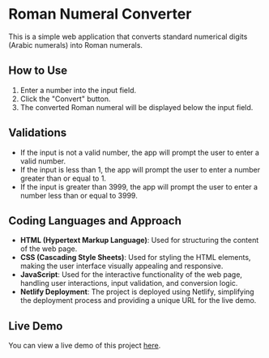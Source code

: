 # Roman Numeral Converter

This is a simple web application that converts standard numerical digits (Arabic numerals) into Roman numerals.

## How to Use

1. Enter a number into the input field.
2. Click the "Convert" button.
3. The converted Roman numeral will be displayed below the input field.

## Validations

- If the input is not a valid number, the app will prompt the user to enter a valid number.
- If the input is less than 1, the app will prompt the user to enter a number greater than or equal to 1.
- If the input is greater than 3999, the app will prompt the user to enter a number less than or equal to 3999.

## Coding Languages and Approach

- **HTML (Hypertext Markup Language)**: Used for structuring the content of the web page.
- **CSS (Cascading Style Sheets)**: Used for styling the HTML elements, making the user interface visually appealing and responsive.
- **JavaScript**: Used for the interactive functionality of the web page, handling user interactions, input validation, and conversion logic.
- **Netlify Deployment**: The project is deployed using Netlify, simplifying the deployment process and providing a unique URL for the live demo.

## Live Demo

You can view a live demo of this project [here](your-netlify-site-url).
